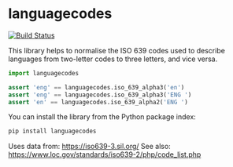 # languagecodes

[![Build Status](https://travis-ci.org/alephdata/languagecodes.png?branch=master)](https://travis-ci.org/alephdata/languagecodes)

This library helps to normalise the ISO 639 codes used to describe languages from
two-letter codes to three letters, and vice versa.

```python
import languagecodes

assert 'eng' == languagecodes.iso_639_alpha3('en')
assert 'eng' == languagecodes.iso_639_alpha3('ENG ')
assert 'en' == languagecodes.iso_639_alpha2('ENG ')
```

You can install the library from the Python package index:

```bash
pip install languagecodes
```

Uses data from: https://iso639-3.sil.org/
See also: https://www.loc.gov/standards/iso639-2/php/code_list.php
